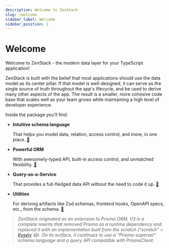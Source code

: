 ```yaml
---
description: Welcome to ZenStack
slug: /welcome
sidebar_label: Welcome
sidebar_position: 1
---
```


# Welcome

Welcome to ZenStack - the modern data layer for your TypeScript application!

ZenStack is built with the belief that most applications should use the data model as its center pillar. If that model is well-designed, it can serve as the single source of truth throughout the app's lifecycle, and be used to derive many other aspects of the app. The result is a smaller, more cohesive code base that scales well as your team grows while maintaining a high level of developer experience.

Inside the package you'll find:

- **Intuitive schema language**
  
  That helps you model data, relation, access control, and more, in one place. [🔗](./modeling/)

- **Powerful ORM**
  
  With awesomely-typed API, built-in access control, and unmatched flexibility. [🔗](./orm/)

- **Query-as-a-Service**
  
  That provides a full-fledged data API without the need to code it up. [🔗](./service/)

- **Utilities**
  
  For deriving artifacts like Zod schemas, frontend hooks, OpenAPI specs, etc., from the schema. [🔗](./category/utilities)

> *ZenStack originated as an extension to Prisma ORM. V3 is a complete rewrite that removed Prisma as a runtime dependency and replaced it with an implementation built from the scratch ("scratch" = [Kysely](https://kysely.dev/) 😆). On its surface, it continues to use a "Prisma-superset" schema language and a query API compatible with PrismaClient.*